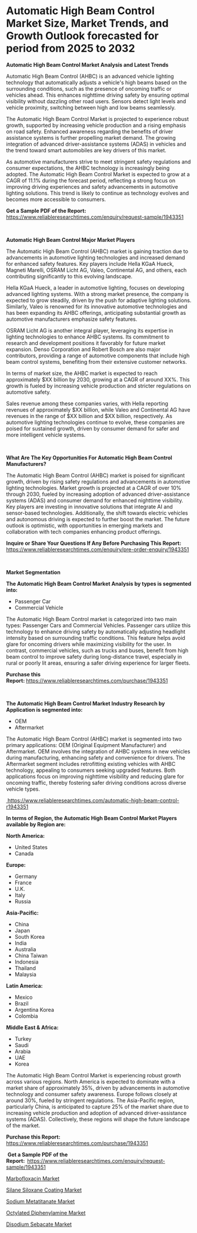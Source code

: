 <p><h1>Automatic High Beam Control Market Size, Market Trends, and Growth Outlook forecasted for period from 2025 to 2032</h1></p><p><strong>Automatic High Beam Control Market Analysis and Latest Trends</strong></p>
<p><p>Automatic High Beam Control (AHBC) is an advanced vehicle lighting technology that automatically adjusts a vehicle's high beams based on the surrounding conditions, such as the presence of oncoming traffic or vehicles ahead. This enhances nighttime driving safety by ensuring optimal visibility without dazzling other road users. Sensors detect light levels and vehicle proximity, switching between high and low beams seamlessly.</p><p>The Automatic High Beam Control Market is projected to experience robust growth, supported by increasing vehicle production and a rising emphasis on road safety. Enhanced awareness regarding the benefits of driver assistance systems is further propelling market demand. The growing integration of advanced driver-assistance systems (ADAS) in vehicles and the trend toward smart automobiles are key drivers of this market.</p><p>As automotive manufacturers strive to meet stringent safety regulations and consumer expectations, the AHBC technology is increasingly being adopted. The Automatic High Beam Control Market is expected to grow at a CAGR of 11.1% during the forecast period, reflecting a strong focus on improving driving experiences and safety advancements in automotive lighting solutions. This trend is likely to continue as technology evolves and becomes more accessible to consumers.</p></p>
<p><strong>Get a Sample PDF of the Report:&nbsp;</strong> <a href="https://www.reliableresearchtimes.com/enquiry/request-sample/1943351?utm_campaign=1940&utm_medium=2&utm_source=Github&utm_content=ia&utm_term=30012025&utm_id=automatic-high-beam-control">https://www.reliableresearchtimes.com/enquiry/request-sample/1943351</a></p>
<p>&nbsp;</p>
<p><strong>Automatic High Beam Control Major Market Players</strong></p>
<p><p>The Automatic High Beam Control (AHBC) market is gaining traction due to advancements in automotive lighting technologies and increased demand for enhanced safety features. Key players include Hella KGaA Hueck, Magneti Marelli, OSRAM Licht AG, Valeo, Continental AG, and others, each contributing significantly to this evolving landscape.</p><p>Hella KGaA Hueck, a leader in automotive lighting, focuses on developing advanced lighting systems. With a strong market presence, the company is expected to grow steadily, driven by the push for adaptive lighting solutions. Similarly, Valeo is renowned for its innovative automotive technologies and has been expanding its AHBC offerings, anticipating substantial growth as automotive manufacturers emphasize safety features.</p><p>OSRAM Licht AG is another integral player, leveraging its expertise in lighting technologies to enhance AHBC systems. Its commitment to research and development positions it favorably for future market expansion. Denso Corporation and Robert Bosch are also major contributors, providing a range of automotive components that include high beam control systems, benefiting from their extensive customer networks.</p><p>In terms of market size, the AHBC market is expected to reach approximately $XX billion by 2030, growing at a CAGR of around XX%. This growth is fueled by increasing vehicle production and stricter regulations on automotive safety.</p><p>Sales revenue among these companies varies, with Hella reporting revenues of approximately $XX billion, while Valeo and Continental AG have revenues in the range of $XX billion and $XX billion, respectively. As automotive lighting technologies continue to evolve, these companies are poised for sustained growth, driven by consumer demand for safer and more intelligent vehicle systems.</p></p>
<p>&nbsp;</p>
<p><strong>What Are The Key Opportunities For Automatic High Beam Control Manufacturers?</strong></p>
<p><p>The Automatic High Beam Control (AHBC) market is poised for significant growth, driven by rising safety regulations and advancements in automotive lighting technologies. Market growth is projected at a CAGR of over 10% through 2030, fueled by increasing adoption of advanced driver-assistance systems (ADAS) and consumer demand for enhanced nighttime visibility. Key players are investing in innovative solutions that integrate AI and sensor-based technologies. Additionally, the shift towards electric vehicles and autonomous driving is expected to further boost the market. The future outlook is optimistic, with opportunities in emerging markets and collaboration with tech companies enhancing product offerings.</p></p>
<p><strong>Inquire or Share Your Questions If Any Before Purchasing This Report:</strong> <a href="https://www.reliableresearchtimes.com/enquiry/pre-order-enquiry/1943351?utm_campaign=1940&utm_medium=2&utm_source=Github&utm_content=ia&utm_term=30012025&utm_id=automatic-high-beam-control">https://www.reliableresearchtimes.com/enquiry/pre-order-enquiry/1943351</a></p>
<p>&nbsp;</p>
<p><strong>Market Segmentation</strong></p>
<p><strong>The Automatic High Beam Control Market Analysis by types is segmented into:</strong></p>
<p><ul><li>Passenger Car</li><li>Commercial Vehicle</li></ul></p>
<p><p>The Automatic High Beam Control market is categorized into two main types: Passenger Cars and Commercial Vehicles. Passenger cars utilize this technology to enhance driving safety by automatically adjusting headlight intensity based on surrounding traffic conditions. This feature helps avoid glare for oncoming drivers while maximizing visibility for the user. In contrast, commercial vehicles, such as trucks and buses, benefit from high beam control to improve safety during long-distance travel, especially in rural or poorly lit areas, ensuring a safer driving experience for larger fleets.</p></p>
<p><strong>Purchase this Report:&nbsp;</strong><a href="https://www.reliableresearchtimes.com/purchase/1943351?utm_campaign=1940&utm_medium=2&utm_source=Github&utm_content=ia&utm_term=30012025&utm_id=automatic-high-beam-control">https://www.reliableresearchtimes.com/purchase/1943351</a></p>
<p>&nbsp;</p>
<p><strong>The Automatic High Beam Control Market Industry Research by Application is segmented into:</strong></p>
<p><ul><li>OEM</li><li>Aftermarket</li></ul></p>
<p><p>The Automatic High Beam Control (AHBC) market is segmented into two primary applications: OEM (Original Equipment Manufacturer) and Aftermarket. OEM involves the integration of AHBC systems in new vehicles during manufacturing, enhancing safety and convenience for drivers. The Aftermarket segment includes retrofitting existing vehicles with AHBC technology, appealing to consumers seeking upgraded features. Both applications focus on improving nighttime visibility and reducing glare for oncoming traffic, thereby fostering safer driving conditions across diverse vehicle types.</p></p>
<p><a href="https://www.reliableresearchtimes.com/automatic-high-beam-control-r1943351?utm_campaign=1940&utm_medium=2&utm_source=Github&utm_content=ia&utm_term=30012025&utm_id=automatic-high-beam-control">&nbsp;https://www.reliableresearchtimes.com/automatic-high-beam-control-r1943351</a></p>
<p><strong>In terms of Region, the Automatic High Beam Control Market Players available by Region are:</strong></p>
<p>
    <p> <strong> North America: </strong>
        <ul>
            <li>United States</li>
            <li>Canada</li>
        </ul>
        </p> 
    <p> <strong> Europe: </strong>
        <ul>
            <li>Germany</li>
            <li>France</li>
            <li>U.K.</li>
            <li>Italy</li>
            <li>Russia</li>
        </ul>
        </p> 
    <p> <strong> Asia-Pacific: </strong>
        <ul>
            <li>China</li>
            <li>Japan</li>
            <li>South Korea</li>
            <li>India</li>
            <li>Australia</li>
            <li>China Taiwan</li>
            <li>Indonesia</li>
            <li>Thailand</li>
            <li>Malaysia</li>
        </ul>
        </p> 
    <p> <strong> Latin America: </strong>
        <ul>
            <li>Mexico</li>
            <li>Brazil</li>
            <li>Argentina Korea</li>
            <li>Colombia</li>
        </ul>
        </p> 
    <p> <strong> Middle East & Africa: </strong>
        <ul>
            <li>Turkey</li>
            <li>Saudi</li>
            <li>Arabia</li>
            <li>UAE</li>
            <li>Korea</li>
        </ul>
    </p>
    </p>
<p><p>The Automatic High Beam Control Market is experiencing robust growth across various regions. North America is expected to dominate with a market share of approximately 35%, driven by advancements in automotive technology and consumer safety awareness. Europe follows closely at around 30%, fueled by stringent regulations. The Asia-Pacific region, particularly China, is anticipated to capture 25% of the market share due to increasing vehicle production and adoption of advanced driver-assistance systems (ADAS). Collectively, these regions will shape the future landscape of the market.</p></p>
<p><strong>Purchase this Report: </strong><a href="https://www.reliableresearchtimes.com/purchase/1943351?utm_campaign=1940&utm_medium=2&utm_source=Github&utm_content=ia&utm_term=30012025&utm_id=automatic-high-beam-control">https://www.reliableresearchtimes.com/purchase/1943351</a></p>
<p>&nbsp;<strong>Get a Sample PDF of the Report:&nbsp;&nbsp;</strong><a href="https://www.reliableresearchtimes.com/enquiry/request-sample/1943351?utm_campaign=1940&utm_medium=2&utm_source=Github&utm_content=ia&utm_term=30012025&utm_id=automatic-high-beam-control">https://www.reliableresearchtimes.com/enquiry/request-sample/1943351</a></p>
<p><strong></strong></p>
<p><p><a href="https://github.com/hunanuzmez/Market-Research-Report-List-1/blob/main/marbofloxacin-market.md?utm_campaign=1940&utm_medium=2&utm_source=Github&utm_content=ia&utm_term=30012025&utm_id=automatic-high-beam-control">Marbofloxacin Market</a></p><p><a href="https://github.com/chikenmhamdi/Market-Research-Report-List-1/blob/main/silane-siloxane-coating-market.md?utm_campaign=1940&utm_medium=2&utm_source=Github&utm_content=ia&utm_term=30012025&utm_id=automatic-high-beam-control">Silane Siloxane Coating Market</a></p><p><a href="https://github.com/benhaeneye/Market-Research-Report-List-1/blob/main/sodium-metatitanate-market.md?utm_campaign=1940&utm_medium=2&utm_source=Github&utm_content=ia&utm_term=30012025&utm_id=automatic-high-beam-control">Sodium Metatitanate Market</a></p><p><a href="https://github.com/mriwacraane/Market-Research-Report-List-1/blob/main/octylated-diphenylamine-market.md?utm_campaign=1940&utm_medium=2&utm_source=Github&utm_content=ia&utm_term=30012025&utm_id=automatic-high-beam-control">Octylated Diphenylamine Market</a></p><p><a href="https://github.com/ajatawlasta/Market-Research-Report-List-1/blob/main/disodium-sebacate-market.md?utm_campaign=1940&utm_medium=2&utm_source=Github&utm_content=ia&utm_term=30012025&utm_id=automatic-high-beam-control">Disodium Sebacate Market</a></p></p>
